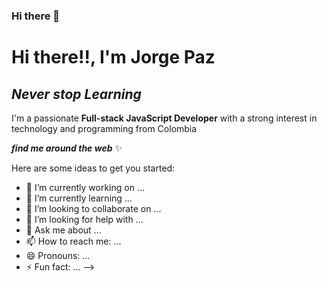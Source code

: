 ### Hi there 👋

# Hi there!!, I'm Jorge Paz
## _Never stop Learning_

I'm a passionate **Full-stack JavaScript Developer** with a strong interest in technology and programming from Colombia

_**find me around the web**_ :sparkles:

Here are some ideas to get you started:

- 🔭 I’m currently working on ...
- 🌱 I’m currently learning ...
- 👯 I’m looking to collaborate on ...
- 🤔 I’m looking for help with ...
- 💬 Ask me about ...
- 📫 How to reach me: ...
- 😄 Pronouns: ...
- ⚡ Fun fact: ...
-->
